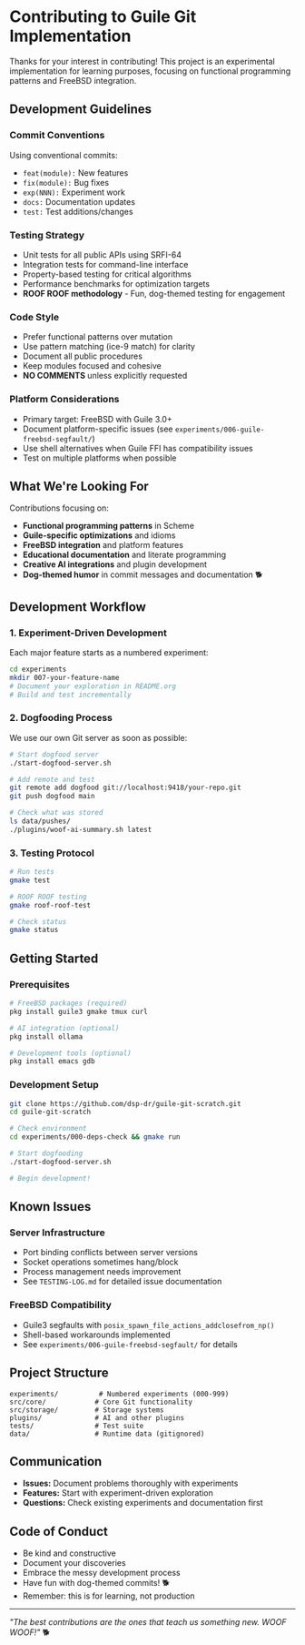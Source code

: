 # Contributing to Guile Git Implementation

Thanks for your interest in contributing! This project is an experimental implementation for learning purposes, focusing on functional programming patterns and FreeBSD integration.

## Development Guidelines

### Commit Conventions
Using conventional commits:
- `feat(module):` New features
- `fix(module):` Bug fixes  
- `exp(NNN):` Experiment work
- `docs:` Documentation updates
- `test:` Test additions/changes

### Testing Strategy
- Unit tests for all public APIs using SRFI-64
- Integration tests for command-line interface
- Property-based testing for critical algorithms
- Performance benchmarks for optimization targets
- **ROOF ROOF methodology** - Fun, dog-themed testing for engagement

### Code Style
- Prefer functional patterns over mutation
- Use pattern matching (ice-9 match) for clarity
- Document all public procedures
- Keep modules focused and cohesive
- **NO COMMENTS** unless explicitly requested

### Platform Considerations
- Primary target: FreeBSD with Guile 3.0+
- Document platform-specific issues (see `experiments/006-guile-freebsd-segfault/`)
- Use shell alternatives when Guile FFI has compatibility issues
- Test on multiple platforms when possible

## What We're Looking For

Contributions focusing on:
- **Functional programming patterns** in Scheme
- **Guile-specific optimizations** and idioms
- **FreeBSD integration** and platform features
- **Educational documentation** and literate programming
- **Creative AI integrations** and plugin development
- **Dog-themed humor** in commit messages and documentation 🐕

## Development Workflow

### 1. Experiment-Driven Development
Each major feature starts as a numbered experiment:
```bash
cd experiments
mkdir 007-your-feature-name
# Document your exploration in README.org
# Build and test incrementally
```

### 2. Dogfooding Process
We use our own Git server as soon as possible:
```bash
# Start dogfood server
./start-dogfood-server.sh

# Add remote and test
git remote add dogfood git://localhost:9418/your-repo.git
git push dogfood main

# Check what was stored
ls data/pushes/
./plugins/woof-ai-summary.sh latest
```

### 3. Testing Protocol
```bash
# Run tests
gmake test

# ROOF ROOF testing
gmake roof-roof-test

# Check status
gmake status
```

## Getting Started

### Prerequisites
```bash
# FreeBSD packages (required)
pkg install guile3 gmake tmux curl

# AI integration (optional)
pkg install ollama

# Development tools (optional)  
pkg install emacs gdb
```

### Development Setup
```bash
git clone https://github.com/dsp-dr/guile-git-scratch.git
cd guile-git-scratch

# Check environment
cd experiments/000-deps-check && gmake run

# Start dogfooding
./start-dogfood-server.sh

# Begin development!
```

## Known Issues

### Server Infrastructure
- Port binding conflicts between server versions
- Socket operations sometimes hang/block
- Process management needs improvement
- See `TESTING-LOG.md` for detailed issue documentation

### FreeBSD Compatibility
- Guile3 segfaults with `posix_spawn_file_actions_addclosefrom_np()`
- Shell-based workarounds implemented
- See `experiments/006-guile-freebsd-segfault/` for details

## Project Structure

```
experiments/          # Numbered experiments (000-999)
src/core/            # Core Git functionality
src/storage/         # Storage systems
plugins/             # AI and other plugins
tests/               # Test suite
data/                # Runtime data (gitignored)
```

## Communication

- **Issues:** Document problems thoroughly with experiments
- **Features:** Start with experiment-driven exploration
- **Questions:** Check existing experiments and documentation first

## Code of Conduct

- Be kind and constructive
- Document your discoveries
- Embrace the messy development process
- Have fun with dog-themed commits! 🐕
- Remember: this is for learning, not production

---

*"The best contributions are the ones that teach us something new. WOOF WOOF!"* 🐕